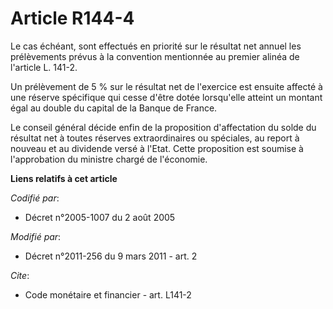 # Article R144-4

Le cas échéant, sont effectués en priorité sur le résultat net annuel les prélèvements prévus à la convention mentionnée au
premier alinéa de l'article L. 141-2.

Un prélèvement de 5 % sur le résultat net de l'exercice est ensuite affecté à une réserve spécifique qui cesse d'être dotée
lorsqu'elle atteint un montant égal au double du capital de la Banque de France. 

Le conseil général décide enfin de la proposition d'affectation du solde du résultat net à toutes réserves extraordinaires ou
spéciales, au report à nouveau et au dividende versé à l'Etat. Cette proposition est soumise à l'approbation du ministre
chargé de l'économie.

**Liens relatifs à cet article**

_Codifié par_:

  - Décret n°2005-1007 du 2 août 2005

_Modifié par_:

  - Décret n°2011-256 du 9 mars 2011 - art. 2

_Cite_:

  - Code monétaire et financier - art. L141-2
